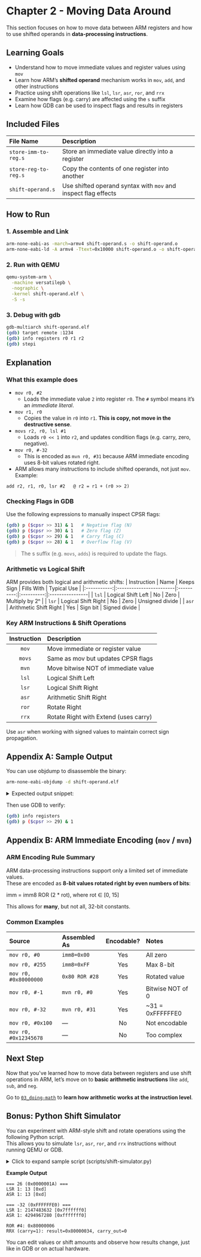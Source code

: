 # Chapter 2 - Moving Data Around

This section focuses on how to move data between ARM registers and how to use shifted operands in **data-processing instructions**.

## Learning Goals
- Understand how to move immediate values and register values using `mov`
- Learn how ARM’s **shifted operand** mechanism works in `mov`, `add`, and other instructions
- Practice using shift operations like `lsl`, `lsr`, `asr`, `ror`, and `rrx`
- Examine how flags (e.g. carry) are affected using the `s` suffix
- Learn how GDB can be used to inspect flags and results in registers

## Included Files
| File Name | Description |
|:---|:---|
| `store-imm-to-reg.s`   | Store an immediate value directly into a register |
| `store-reg-to-reg.s`   | Copy the contents of one register into another |
| `shift-operand.s`      | Use shifted operand syntax with `mov` and inspect flag effects |

## How to Run
### 1. Assemble and Link
```bash
arm-none-eabi-as -march=armv4 shift-operand.s -o shift-operand.o
arm-none-eabi-ld -A armv4 -Ttext=0x10000 shift-operand.o -o shift-operand.elf
```

### 2. Run with QEMU
```bash
qemu-system-arm \
  -machine versatilepb \
  -nographic \
  -kernel shift-operand.elf \
  -S -s
```

### 3. Debug with gdb
```bash
gdb-multiarch shift-operand.elf
(gdb) target remote :1234
(gdb) info registers r0 r1 r2
(gdb) stepi
```

## Explanation
### What this example does
-	`mov r0, #2`
	- Loads the immediate value `2` into register `r0`. The `#` symbol means it’s an *immediate literal*.
-	`mov r1, r0`
	- Copies the value in `r0` into `r1`. **This is copy, not move in the destructive sense**.
-	`movs r2, r0, lsl #1`
	- Loads `r0 << 1` into `r2`, and updates condition flags (e.g. carry, zero, negative).
-	`mov r0, #-32`
	- This is encoded as `mvn r0, #31` because ARM immediate encoding uses 8-bit values rotated right.
-	ARM allows many instructions to include shifted operands, not just `mov`.
Example:
```armasm
add r2, r1, r0, lsr #2   @ r2 = r1 + (r0 >> 2)
```

### Checking Flags in GDB
Use the following expressions to manually inspect CPSR flags:
```bash
(gdb) p ($cpsr >> 31) & 1   # Negative flag (N)
(gdb) p ($cpsr >> 30) & 1   # Zero flag (Z)
(gdb) p ($cpsr >> 29) & 1   # Carry flag (C)
(gdb) p ($cpsr >> 28) & 1   # Overflow flag (V)
```

> The s suffix (e.g. `movs`, `adds`) is required to update the flags.

### Arithmetic vs Logical Shift
ARM provides both logical and arithmetic shifts:
| Instruction | Name                    | Keeps Sign | Fills With | Typical Use     |
|:-----------:|:------------------------|:----------:|:----------:|:----------------|
| `lsl`       | Logical Shift Left      | No         | Zero       | Multiply by 2ⁿ  |
| `lsr`       | Logical Shift Right     | No         | Zero       | Unsigned divide |
| `asr`       | Arithmetic Shift Right  | Yes        | Sign bit   | Signed divide   |


### Key ARM Instructions & Shift Operations
| Instruction | Description                           |
|:-----------:|:--------------------------------------|
| `mov`       | Move immediate or register value      |
| `movs`      | Same as mov but updates CPSR flags    |
| `mvn`       | Move bitwise NOT of immediate value   |
| `lsl`       | Logical Shift Left                    |
| `lsr`       | Logical Shift Right                   |
| `asr`       | Arithmetic Shift Right                |
| `ror`       | Rotate Right                          |
| `rrx`       | Rotate Right with Extend (uses carry) |

Use `asr` when working with signed values to maintain correct sign propagation.

## Appendix A: Sample Output
You can use objdump to disassemble the binary:
```bash
arm-none-eabi-objdump -d shift-operand.elf
```

<details>
<summary> Expected output snippet: </summary>

```
shift-operand.elf:     file format elf32-littlearm


Disassembly of section .text:

00010000 <_start>:
   10000:       e3a00003        mov     r0, #3
   10004:       e1a01000        mov     r1, r0
   10008:       e3a020ff        mov     r2, #255        @ 0xff
   1000c:       e1a00101        lsl     r0, r1, #2
   10010:       e1a02132        lsr     r2, r2, r1
   10014:       e3e0001f        mvn     r0, #31
   10018:       e1a010c0        asr     r1, r0, #1
   1001c:       e1a020a0        lsr     r2, r0, #1
   10020:       e3a00096        mov     r0, #150        @ 0x96
   10024:       e1a01260        ror     r1, r0, #4
   10028:       e3a00069        mov     r0, #105        @ 0x69
   1002c:       e1b01060        rrxs    r1, r0
   10030:       eafffffe        b       10030 <_start+0x30>
```
</details>

Then use GDB to verify:
```bash
(gdb) info registers
(gdb) p ($cpsr >> 29) & 1
```

## Appendix B: ARM Immediate Encoding (`mov` / `mvn`)

### ARM Encoding Rule Summary
ARM data-processing instructions support only a limited set of immediate values.  
These are encoded as **8-bit values rotated right by even numbers of bits**:

imm = imm8 ROR (2 * rot), where rot ∈ [0, 15]

This allows for **many**, but not all, 32-bit constants.

### Common Examples

| Source               | Assembled As       | Encodable? | Notes                       |
|:---------------------|:-------------------|:----------:|:----------------------------|
| `mov r0, #0`         | `imm8=0x00`        | Yes        | All zero                    |
| `mov r0, #255`     | `imm8=0xFF`        | Yes        | Max 8-bit                   |
| `mov r0, #0x80000000`| `0x80 ROR #28`     | Yes        | Rotated value               |
| `mov r0, #-1`        | `mvn r0, #0`       | Yes        | Bitwise NOT of 0            |
| `mov r0, #-32`       | `mvn r0, #31`      | Yes        | ~31 = 0xFFFFFFE0            |
| `mov r0, #0x100`     | —                  | No         | Not encodable               |
| `mov r0, #0x12345678`| —                  | No         | Too complex                 |

## Next Step

Now that you've learned how to move data between registers and use shift operations in ARM,
let’s move on to **basic arithmetic instructions** like `add`, `sub`, and `neg`.

Go to [`03_doing-math`](../03_doing-math/README.md) to **learn how arithmetic works at the instruction level**.


## Bonus: Python Shift Simulator
You can experiment with ARM-style shift and rotate operations using the following Python script.  
This allows you to simulate `lsr`, `asr`, `ror`, and `rrx` instructions without running QEMU or GDB.

<details>
<summary>Click to expand sample script (scripts/shift-simulator.py)</summary>

```python
def logical_shift_right(val, n, bits=32):
    mask = (1 << bits) - 1
    return (val & mask) >> n

def arithmetic_shift_right(val, n, bits=32):
    if val & (1 << (bits - 1)):   # Negative
        return ((val >> n) | ((1 << n) - 1) << (bits - n)) & ((1 << bits) - 1)
    else:   # Positive
        return val >> n

def ror(val, n, bits=32):
    n %= bits
    return ((val >> n) | (val << (bits - n))) & ((1 << bits) - 1)

def rrx(val, carry_in, bits=32):
    lsb = val & 1
    result = (carry_in << (bits - 1)) | (val >> 1)
    carry_out = lsb
    return result, carry_out

nums = [26, -32]
for x in nums:
    print(f"\n=== {x} (0x{x & 0xffffffff:08X}) ===")
    lsr = logical_shift_right(x, 1)
    asr = arithmetic_shift_right(x, 1)
    print(f"LSR 1: {lsr} [{hex(lsr)}]")
    print(f"ASR 1: {asr} [{hex(asr)}]")

x = 0x68  # 0b01101000
rot = 4
print(f"\nROR #{rot}:", hex(ror(x, rot)))

res, cout = rrx(x, 1)
print(f"RRX (carry=1): result={hex(res)}, carry_out={cout}")
```

</details>

**Example Output**
```
=== 26 (0x0000001A) ===
LSR 1: 13 [0xd]
ASR 1: 13 [0xd]

=== -32 (0xFFFFFFE0) ===
LSR 1: 2147483632 [0x7ffffff0]
ASR 1: 4294967280 [0xfffffff0]

ROR #4: 0x80000006
RRX (carry=1): result=0x80000034, carry_out=0
```

You can edit values or shift amounts and observe how results change, just like in GDB or on actual hardware.